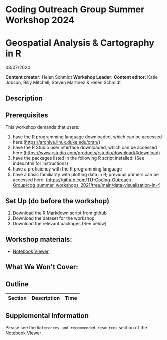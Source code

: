 # Coding Outreach Group Summer Workshop 2024
# Geospatial Analysis & Cartography in R
08/07/2024

__**Content creator:**__ Helen Schmidt
__**Workshop Leader:**__ 
__**Content editor:**__ Katie Jobson, Billy Mitchell, Steven Martinez & Helen Schmidt

## Description


## Prerequisites
This workshop demands that users:
1. have the R programming language downloaded, which can be accessed here:(https://archive.linux.duke.edu/cran/)
2. have the R Studio user interface downloaded, which can be accessed here:(https://www.rstudio.com/products/rstudio/download/#download)
3. have the packages listed in the following R script installed: (See index.html for instructions)
4. have a proficiency with the R programming language
5. have a basic familiarity with plotting data in R; previous primers can be accessed here: (https://github.com/TU-Coding-Outreach-Group/cog_summer_workshops_2021/tree/main/data-visualization-in-r) 

## Set Up (do before the workshop)
1. Download the R Markdown script from github
2. Download the dataset for the workshop
3. Download the relevant packages (See below)
    
## Workshop materials:
- [Notebook Viewer]()

## What We Won't Cover:


## Outline
| Section | Description | Time |
| --- | --- | --- |


## Supplemental Information
Please see the `References and recommended resources` section of the Notebook Viewer
